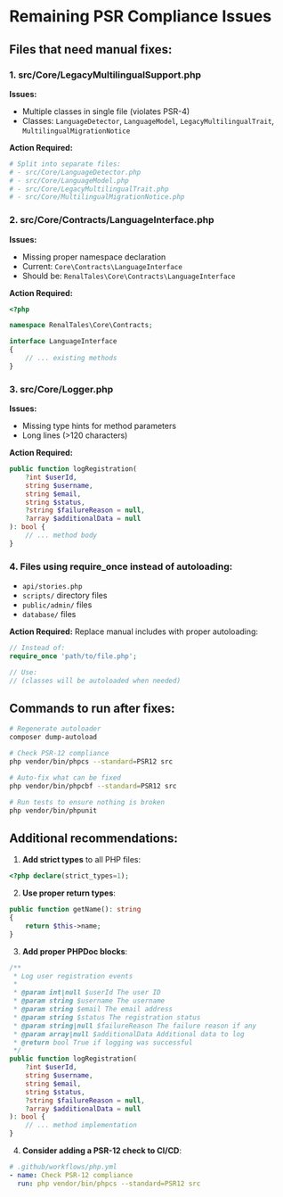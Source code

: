 # Remaining PSR Compliance Issues

## Files that need manual fixes:

### 1. src/Core/LegacyMultilingualSupport.php
**Issues:**
- Multiple classes in single file (violates PSR-4)
- Classes: `LanguageDetector`, `LanguageModel`, `LegacyMultilingualTrait`, `MultilingualMigrationNotice`

**Action Required:**
```bash
# Split into separate files:
# - src/Core/LanguageDetector.php
# - src/Core/LanguageModel.php  
# - src/Core/LegacyMultilingualTrait.php
# - src/Core/MultilingualMigrationNotice.php
```

### 2. src/Core/Contracts/LanguageInterface.php
**Issues:**
- Missing proper namespace declaration
- Current: `Core\Contracts\LanguageInterface`
- Should be: `RenalTales\Core\Contracts\LanguageInterface`

**Action Required:**
```php
<?php

namespace RenalTales\Core\Contracts;

interface LanguageInterface
{
    // ... existing methods
}
```

### 3. src/Core/Logger.php
**Issues:**
- Missing type hints for method parameters
- Long lines (>120 characters)

**Action Required:**
```php
public function logRegistration(
    ?int $userId,
    string $username,
    string $email,
    string $status,
    ?string $failureReason = null,
    ?array $additionalData = null
): bool {
    // ... method body
}
```

### 4. Files using require_once instead of autoloading:
- `api/stories.php`
- `scripts/` directory files
- `public/admin/` files
- `database/` files

**Action Required:**
Replace manual includes with proper autoloading:
```php
// Instead of:
require_once 'path/to/file.php';

// Use:
// (classes will be autoloaded when needed)
```

## Commands to run after fixes:

```bash
# Regenerate autoloader
composer dump-autoload

# Check PSR-12 compliance
php vendor/bin/phpcs --standard=PSR12 src

# Auto-fix what can be fixed
php vendor/bin/phpcbf --standard=PSR12 src

# Run tests to ensure nothing is broken
php vendor/bin/phpunit
```

## Additional recommendations:

1. **Add strict types** to all PHP files:
```php
<?php declare(strict_types=1);
```

2. **Use proper return types**:
```php
public function getName(): string
{
    return $this->name;
}
```

3. **Add proper PHPDoc blocks**:
```php
/**
 * Log user registration events
 * 
 * @param int|null $userId The user ID
 * @param string $username The username
 * @param string $email The email address
 * @param string $status The registration status
 * @param string|null $failureReason The failure reason if any
 * @param array|null $additionalData Additional data to log
 * @return bool True if logging was successful
 */
public function logRegistration(
    ?int $userId,
    string $username,
    string $email,
    string $status,
    ?string $failureReason = null,
    ?array $additionalData = null
): bool {
    // ... method implementation
}
```

4. **Consider adding a PSR-12 check to CI/CD**:
```yaml
# .github/workflows/php.yml
- name: Check PSR-12 compliance
  run: php vendor/bin/phpcs --standard=PSR12 src
```
